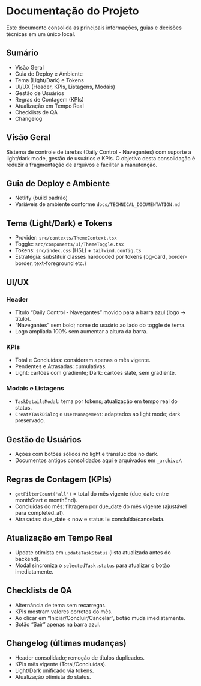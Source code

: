 # Documentação do Projeto

Este documento consolida as principais informações, guias e decisões técnicas em um único local.

## Sumário
- Visão Geral
- Guia de Deploy e Ambiente
- Tema (Light/Dark) e Tokens
- UI/UX (Header, KPIs, Listagens, Modais)
- Gestão de Usuários
- Regras de Contagem (KPIs)
- Atualização em Tempo Real
- Checklists de QA
- Changelog

## Visão Geral
Sistema de controle de tarefas (Daily Control - Navegantes) com suporte a light/dark mode, gestão de usuários e KPIs. O objetivo desta consolidação é reduzir a fragmentação de arquivos e facilitar a manutenção.

## Guia de Deploy e Ambiente
- Netlify (build padrão)
- Variáveis de ambiente conforme `docs/TECHNICAL_DOCUMENTATION.md`

## Tema (Light/Dark) e Tokens
- Provider: `src/contexts/ThemeContext.tsx`
- Toggle: `src/components/ui/ThemeToggle.tsx`
- Tokens: `src/index.css` (HSL) + `tailwind.config.ts`
- Estratégia: substituir classes hardcoded por tokens (bg-card, border-border, text-foreground etc.)

## UI/UX
### Header
- Título “Daily Control - Navegantes” movido para a barra azul (logo -> título).
- “Navegantes” sem bold; nome do usuário ao lado do toggle de tema.
- Logo ampliada 100% sem aumentar a altura da barra.

### KPIs
- Total e Concluídas: consideram apenas o mês vigente.
- Pendentes e Atrasadas: cumulativas.
- Light: cartões com gradiente; Dark: cartões slate, sem gradiente.

### Modais e Listagens
- `TaskDetailsModal`: tema por tokens; atualização em tempo real do status.
- `CreateTaskDialog` e `UserManagement`: adaptados ao light mode; dark preservado.

## Gestão de Usuários
- Ações com botões sólidos no light e translúcidos no dark.
- Documentos antigos consolidados aqui e arquivados em `_archive/`.

## Regras de Contagem (KPIs)
- `getFilterCount('all')` = total do mês vigente (due_date entre monthStart e monthEnd).
- Concluídas do mês: filtragem por due_date do mês vigente (ajustável para completed_at).
- Atrasadas: due_date < now e status != concluída/cancelada.

## Atualização em Tempo Real
- Update otimista em `updateTaskStatus` (lista atualizada antes do backend).
- Modal sincroniza o `selectedTask.status` para atualizar o botão imediatamente.

## Checklists de QA
- Alternância de tema sem recarregar.
- KPIs mostram valores corretos do mês.
- Ao clicar em “Iniciar/Concluir/Cancelar”, botão muda imediatamente.
- Botão “Sair” apenas na barra azul.

## Changelog (últimas mudanças)
- Header consolidado; remoção de títulos duplicados.
- KPIs mês vigente (Total/Concluídas).
- Light/Dark unificado via tokens.
- Atualização otimista do status.